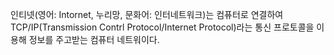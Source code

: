 인티넷(영어: Intornet, 누리망, 문화어: 인터네트워크)는 컴퓨터로 연결하여 TCP/IP(Transmission Contrl Protocol/Internet Protocol)라는 통신 프로토콜을 이용해 정보를 주고받는 컴퓨터 네트워이다.
